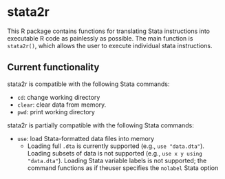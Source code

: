 # stata2r
This R package contains functions for translating Stata instructions into executable R code as painlessly as possible. The main function is `stata2r()`, which allows the user to execute individual stata instructions.

## Current functionality
stata2r is compatible with the following Stata commands:
* `cd`: change working directory
* `clear`: clear data from memory.
* `pwd`: print working directory

stata2r is partially compatible with the following Stata commands:
* `use`: load Stata-formatted data files into memory
  * Loading full `.dta` is currently supported (e.g., `use "data.dta"`). Loading subsets of data is not supported (e.g., `use x y using "data.dta"`). Loading Stata variable labels is not supported; the command functions as if theuser specifies the `nolabel` Stata option
